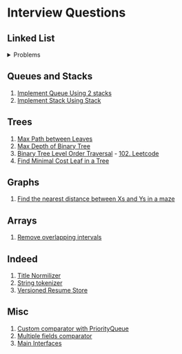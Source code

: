 # Interview Questions

## Linked List
<details>
  <summary>Problems</summary>

    1. [Reverse linked list](https://github.com/LenarBad/interview-questions/blob/main/linked-list/reverse-linkedlist.java)

    2. [Reverse linked list between](https://github.com/LenarBad/interview-questions/blob/main/linked-list/reverse-linkedlist-between.java)

    3. [Merge 2 sorted lists](https://github.com/LenarBad/interview-questions/blob/main/linked-list/merge-2-sorted-lists.java)

    4. [Merge K sorted lists](https://github.com/LenarBad/interview-questions/blob/main/linked-list/merge-k-sorted-lists.java)
</details>

## Queues and Stacks
1. [Implement Queue Using 2 stacks](https://github.com/LenarBad/interview-questions/blob/main/queues-stacks/implement-queue-using-two-stacks.java)
2. [Implement Stack Using Stack](https://github.com/LenarBad/interview-questions/blob/main/queues-stacks/implement-stack-using-queue.java)

## Trees
1. [Max Path between Leaves](https://github.com/LenarBad/interview-questions/blob/main/trees/max-path-sum-between-leaves-in-beenary-tree.java)
2. [Max Depth of Binary Tree](https://github.com/LenarBad/interview-questions/blob/main/trees/max-depth-of-binary-tree.java)
3. [Binary Tree Level Order Traversal](https://github.com/LenarBad/interview-questions/blob/main/trees/tree-level-order-traversal.java) - [102. Leetcode](https://leetcode.com/problems/binary-tree-level-order-traversal/)
4. [Find Minimal Cost Leaf in a Tree](https://github.com/LenarBad/interview-questions/blob/main/trees/minimal-cost-leaf-in-tree.java)

## Graphs
1. [Find the nearest distance between Xs and Ys in a maze](https://github.com/LenarBad/interview-questions/blob/main/graphs/nearest-distance-between-x-and-y-in-maze.java)

## Arrays
1. [Remove overlapping intervals](https://github.com/LenarBad/interview-questions/blob/main/arrays/remove-overlapping-intervals.java)

## Indeed
1. [Title Normilizer](https://github.com/LenarBad/interview-questions/blob/main/indeed/title-normalizer.java)
2. [String tokenizer](https://github.com/LenarBad/interview-questions/blob/main/indeed/tokenizer.java)
3. [Versioned Resume Store](https://github.com/LenarBad/interview-questions/blob/main/indeed/versioned-resume-store.java)

## Misc
1. [Custom comparator with PriorityQueue](https://github.com/LenarBad/interview-questions/blob/main/misc/custom-comparator.java)
2. [Multiple fields comparator](https://github.com/LenarBad/interview-questions/blob/main/misc/multpe-fields-comparator.java)
3. [Main Interfaces](https://github.com/LenarBad/interview-questions/blob/main/misc/main-interfaces.md)
